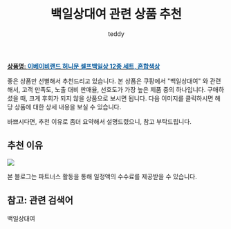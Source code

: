 ﻿---
layout: post
title:  "백일상대여 관련 상품 추천"
author: teddy
categories: [ 가구/인테리어 ]
tags: [백일상대여]
image: https://static.coupangcdn.com/image/vendor_inventory/images/2018/03/14/17/0/fb79dc40-71f7-4380-80df-c8c06f6364d8.jpg 
description: "쿠팡에서 백일상대여 관련 상품으로 가장 고객 선호도가 높은 제품 중 하나입니다."
---

<a href="https://link.coupang.com/re/AFFSDP?lptag=AF3256674&pageKey=154706205&itemId=446028315&vendorItemId=83884954341&traceid=V0-153-ed7f87d28dbc4668&requestid=20221226225740118157867"><b>상품명: <font color='#01579B'>이베이비랜드 허니문 셀프백일상 12종 세트, 혼합색상</font></b></a>

좋은 상품만 선별해서 추천드리고 있습니다.
본 상품은 쿠팡에서 "백일상대여" 와 관련해서, 고객 만족도, 노출 대비 판매율, 선호도가 가장 높은 제품 중의 하나입니다.
구매하셨을 때, 크게 후회가 되지 않을 상품으로 보시면 됩니다. 
다음 이미지를 클릭하시면 해당 상품에 대한 상세 내용을 보실 수 있습니다.

바쁘시다면, 추천 이유로 좀더 요약해서 설명드렸으니, 참고 부탁드립니다.

## 추천 이유 

<a href="https://link.coupang.com/re/AFFSDP?lptag=AF3256674&pageKey=154706205&itemId=446028315&vendorItemId=83884954341&traceid=V0-153-ed7f87d28dbc4668&requestid=20221226225740118157867"><img src="https://thumbnail8.coupangcdn.com/thumbnails/remote/q89/image/retail/images/2022/11/14/13/2/fc2adfe7-c72c-4d10-8d62-39db27a4afe3.jpg"></a> 

본 블로그는 파트너스 활동을 통해 일정액의 수수료를 제공받을 수 있습니다.

## 참고: 관련 검색어    
백일상대여